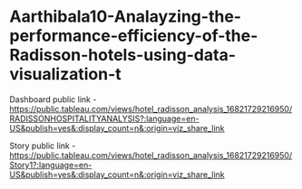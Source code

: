 # Aarthibala10-Analayzing-the-performance-efficiency-of-the-Radisson-hotels-using-data-visualization-t


Dashboard public link - https://public.tableau.com/views/hotel_radisson_analysis_16821729216950/RADISSONHOSPITALITYANALYSIS?:language=en-US&publish=yes&:display_count=n&:origin=viz_share_link

Story public link - https://public.tableau.com/views/hotel_radisson_analysis_16821729216950/Story1?:language=en-US&publish=yes&:display_count=n&:origin=viz_share_link
